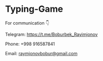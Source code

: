 # Typing-Game


For communication 👇

Telegram: https://t.me/Boburbek_Rayimjonov

Phone: +998 916587841

Email: raymjonovbobur@gmail.com
